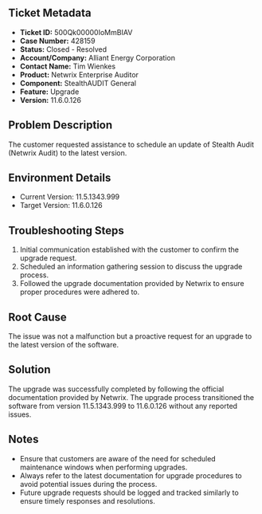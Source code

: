 ## Ticket Metadata
- **Ticket ID:** 500Qk00000IoMmBIAV
- **Case Number:** 428159
- **Status:** Closed - Resolved
- **Account/Company:** Alliant Energy Corporation
- **Contact Name:** Tim Wienkes
- **Product:** Netwrix Enterprise Auditor
- **Component:** StealthAUDIT General
- **Feature:** Upgrade
- **Version:** 11.6.0.126

## Problem Description
The customer requested assistance to schedule an update of Stealth Audit (Netwrix Audit) to the latest version.

## Environment Details
- Current Version: 11.5.1343.999
- Target Version: 11.6.0.126

## Troubleshooting Steps
1. Initial communication established with the customer to confirm the upgrade request.
2. Scheduled an information gathering session to discuss the upgrade process.
3. Followed the upgrade documentation provided by Netwrix to ensure proper procedures were adhered to.

## Root Cause
The issue was not a malfunction but a proactive request for an upgrade to the latest version of the software.

## Solution
The upgrade was successfully completed by following the official documentation provided by Netwrix. The upgrade process transitioned the software from version 11.5.1343.999 to 11.6.0.126 without any reported issues.

## Notes
- Ensure that customers are aware of the need for scheduled maintenance windows when performing upgrades.
- Always refer to the latest documentation for upgrade procedures to avoid potential issues during the process.
- Future upgrade requests should be logged and tracked similarly to ensure timely responses and resolutions.